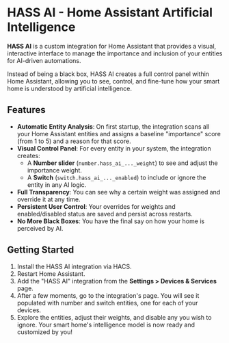 # HASS AI - Home Assistant Artificial Intelligence

**HASS AI** is a custom integration for Home Assistant that provides a visual, interactive interface to manage the importance and inclusion of your entities for AI-driven automations.

Instead of being a black box, HASS AI creates a full control panel within Home Assistant, allowing you to see, control, and fine-tune how your smart home is understood by artificial intelligence.

## Features

- **Automatic Entity Analysis**: On first startup, the integration scans all your Home Assistant entities and assigns a baseline "importance" score (from 1 to 5) and a reason for that score.
- **Visual Control Panel**: For every entity in your system, the integration creates:
  - A **Number slider** (`number.hass_ai_..._weight`) to see and adjust the importance weight.
  - A **Switch** (`switch.hass_ai_..._enabled`) to include or ignore the entity in any AI logic.
- **Full Transparency**: You can see why a certain weight was assigned and override it at any time.
- **Persistent User Control**: Your overrides for weights and enabled/disabled status are saved and persist across restarts.
- **No More Black Boxes**: You have the final say on how your home is perceived by AI.

## Getting Started

1.  Install the HASS AI integration via HACS.
2.  Restart Home Assistant.
3.  Add the "HASS AI" integration from the **Settings > Devices & Services** page.
4.  After a few moments, go to the integration's page. You will see it populated with number and switch entities, one for each of your devices.
5.  Explore the entities, adjust their weights, and disable any you wish to ignore. Your smart home's intelligence model is now ready and customized by you!
